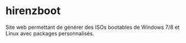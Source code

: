 hirenzboot
==========

Site web permettant de générer des ISOs bootables de Windows 7/8 et Linux avec packages personnalisés.

